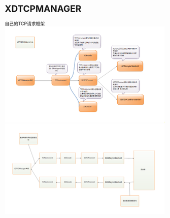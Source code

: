 # XDTCPMANAGER
自己的TCP请求框架
![结构图](https://github.com/Xiadian/XDTCPMANAGER/blob/master/README.rtfd/classPic.png)
![结构图](https://github.com/Xiadian/XDTCPMANAGER/blob/master/README.rtfd/data.png)

